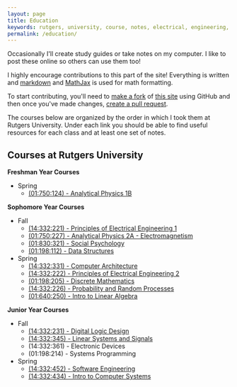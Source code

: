 ```yaml
---
layout: page
title: Education
keywords: rutgers, university, course, notes, electrical, engineering, physics, probability, circuits, psychology, computer, notes, study, review, guide, education
permalink: /education/
---
```


Occasionally I'll create study guides or take notes on my computer. I like to post these online so others can use them too!

I highly encourage contributions to this part of the site! Everything is written and [markdown](http://blanco.io/blog/markup-languages/markdown-is-awesome/) and [MathJax](https://www.mathjax.org/) is used for math formatting.

To start contributing, you'll need to [make a fork](https://help.github.com/articles/fork-a-repo/) of [this site](https://github.com/ZacBlanco/zacblanco.github.io) using GitHub and then once you've made changes, [create a pull request](https://help.github.com/articles/creating-a-pull-request/).

The courses below are organized by the order in which I took them at Rutgers University. Under each link you should be able to find useful resources for each class and at least one set of notes.

## Courses at Rutgers University

**Freshman Year Courses**

- Spring
  - [(01:750:124) - Analytical Physics 1B](analytical-physics-124/)

**Sophomore Year Courses**

- Fall
  - [(14:332:221) - Principles of Electrical Engineering 1](principles-of-ee-1/)
  - [(01:750:227) - Analytical Physics 2A - Electromagnetism](analytical-physics-227/)
  - [(01:830:321) - Social Psychology](social-psychology/)
  - [(01:198:112) - Data Structures](data-structures/)
- Spring
  - [(14:332:331) - Computer Architecture](comp-arch-332/)
  - [(14:332:222) - Principles of Electrical Engineering 2](principles-of-ee-2/)
  - [(01:198:205) - Discrete Mathematics](discrete-math/)
  - [(14:332:226) - Probability and Random Processes](probability-random-processes/)
  - [(01:640:250) - Intro to Linear Algebra](intro-linear-algebra/)

**Junior Year Courses**

- Fall
  - [(14:332:231) - Digital Logic Design](digital-logic-design/)
  - [(14:332:345) - Linear Systems and Signals](linear-systems-signals/)
  - (14:332:361) - Electronic Devices
  - (01:198:214) - Systems Programming
- Spring
  - [(14:332:452) - Software Engineering](software-engineering/)
  - [(14:332:434) - Intro to Computer Systems](computer-systems/)